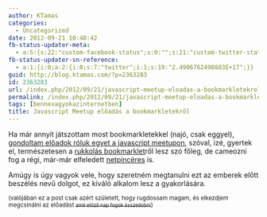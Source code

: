 ```yaml
---
author: KTamas
categories:
  - Uncategorized
date: 2012-09-21 10:48:42
fb-status-updater-meta:
  - a:5:{s:22:"custom-facebook-status";s:0:"";s:21:"custom-twitter-status";s:0:"";s:7:"fb-push";s:1:"1";s:7:"tw-push";s:1:"1";s:4:"push";s:1:"1";}
fb-status-updater-sn-reference:
  - a:1:{i:0;a:2:{i:0;s:7:"twitter";i:1;s:19:"2.4906762498883E+17";}}
guid: http://blog.ktamas.com/?p=2363283
id: 2363283
url: /index.php/2012/09/21/javascript-meetup-eloadas-a-bookmarkletekrol/
permalink: /index.php/2012/09/21/javascript-meetup-eloadas-a-bookmarkletekrol/
tags: [bennevagyokazinternetben]
title: Javascript Meetup előadás a bookmarkletekről
---
```


Ha már annyit játszottam most bookmarkletekkel (najó, csak eggyel), [gondoltam előadok róluk egyet a javascript meetupon](http://www.meetup.com/budapest-js/events/82524862/), szóval, izé, gyertek el, természetesen a [rukkolás bookmarklet](http://blog.ktamas.com/index.php/rukkola-bookmarklet)ről lesz szó főleg, de cameozni fog a régi, már-már elfeledett [netpincéres](http://blog.ktamas.com/index.php/2010/02/19/hacking_netpincer/) is.

Amúgy is úgy vagyok vele, hogy szeretném megtanulni ezt az emberek előtt beszélés nevű dolgot, ez kiváló alkalom lesz a gyakorlására.

<small>(valójában ez a post csak azért született, hogy rugdossam magam, és elkezdjem megcsinálni az előadást <del datetime="2012-09-21T08:40:35+00:00"><small>amit előző nap fogok összedobni</small></del>)</small>
